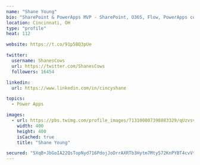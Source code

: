```yaml
---
name: "Shane Young"
bio: "SharePoint & PowerApps MVP - SharePoint, O365, Flow, PowerApps consulting? @PowerApps911 | Pure Snark? You found it."
location: Cincinnati, OH
type: "profile"
heat: 112

website: https://t.co/91p5BQ3pUe

twitter:
  username: ShanesCows
  url: https://twitter.com/ShanesCows
  followers: 16454

linkedin:
  url: https://www.linkedin.com/in/cincyshane

topics:
  - Power Apps

images:
  - url: https://pbs.twimg.com/profile_images/713100007398883329/qUzvsvQ3_400x400.jpg
    width: 400
    height: 400
    isCached: true
    title: "Shane Young"

secured: "5XqB+JbGoIA22QsTopNyd716PdojJoDrrAXRTb3Hytm7Mty572KnPYBT4cvVt+e/0b4Y7kOGh6BUvrP44wHnGqyUCH1+PFMhvGHv7cITmuqa9FHa+ceYOFHvczhTTHp1bRAtUvCFkDkk7/XpBtJtR8uwt75XVVtvanvZb8rZkYVZ24Ed+TnKiX4O9b/tJ3nLEweBUMMbhF+uHw6sQNboSxKhSB5HoyTSeyD7bFWGixhPgTT8fgCdzehRosVvl7jcw92TOd5UHK8r4dU8YIMaXqRvkiNP+bNiNiQEphw9udoqhC+da7KwcCYCnETqFqzIJqoiaESqQbjg0twRF3tOEnvVWjWvCgPQo6eImk0+dPdVXlgnxleMr0SsPfBfWK10a6rfYpZMBfep1uhuIsS+4LWl0F1bO+yXR7iwoRuoht8=;Tugv4u9DOH44p8Vd1lDi1A=="
---
```


